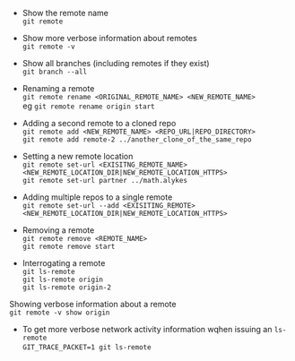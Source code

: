 - Show the remote name  
`git remote`  

- Show more verbose information about remotes  
`git remote -v`   

- Show all branches (including remotes if they exist)  
`git branch --all`

- Renaming a remote  
`git remote rename <ORIGINAL_REMOTE_NAME> <NEW_REMOTE_NAME>`  
eg `git remote rename origin start`  

- Adding a second remote to a cloned repo  
`git remote add <NEW_REMOTE_NAME> <REPO_URL|REPO_DIRECTORY>`  
`git remote add remote-2 ../another_clone_of_the_same_repo`

- Setting a new remote location  
`git remote set-url <EXISITNG_REMOTE_NAME> <NEW_REMOTE_LOCATION_DIR|NEW_REMOTE_LOCATION_HTTPS>`  
`git remote set-url partner ../math.alykes`

- Adding multiple repos to a single remote  
`git remote set-url --add <EXISITING_REMOTE> <NEW_REMOTE_LOCATION_DIR|NEW_REMOTE_LOCATION_HTTPS>`  

- Removing a remote  
`git remote remove <REMOTE_NAME>`  
`git remote remove start`  

- Interrogating a remote  
`git ls-remote`  
`git ls-remote origin`  
`git ls-remote origin-2`

Showing verbose information about a remote  
`git remote -v show origin`  

- To get more verbose network activity information wqhen issuing an `ls-remote`  
`GIT_TRACE_PACKET=1 git ls-remote`
